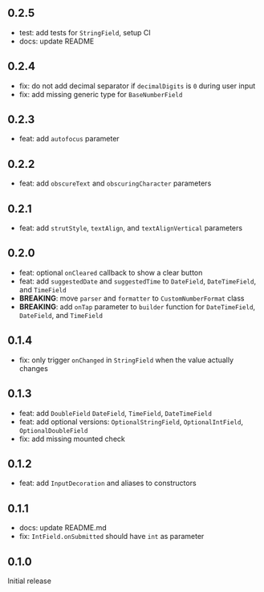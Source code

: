 ## 0.2.5

- test: add tests for `StringField`, setup CI
- docs: update README

## 0.2.4

- fix: do not add decimal separator if `decimalDigits` is `0` during user input
- fix: add missing generic type for `BaseNumberField`

## 0.2.3

- feat: add `autofocus` parameter

## 0.2.2

- feat: add `obscureText` and `obscuringCharacter` parameters

## 0.2.1

- feat: add `strutStyle`, `textAlign`, and `textAlignVertical` parameters

## 0.2.0

- feat: optional `onCleared` callback to show a clear button
- feat: add `suggestedDate` and `suggestedTime` to `DateField`, `DateTimeField`, and `TimeField`
- **BREAKING**: move `parser` and `formatter` to `CustomNumberFormat` class
- **BREAKING**: add `onTap` parameter to `builder` function for `DateTimeField`, `DateField`, and `TimeField`

## 0.1.4

- fix: only trigger `onChanged` in `StringField` when the value actually changes

## 0.1.3

- feat: add `DoubleField` `DateField`, `TimeField`, `DateTimeField`
- feat: add optional versions: `OptionalStringField`, `OptionalIntField`, `OptionalDoubleField`
- fix: add missing mounted check

## 0.1.2

- feat: add `InputDecoration` and aliases to constructors

## 0.1.1

- docs: update README.md
- fix: `IntField.onSubmitted` should have `int` as parameter

## 0.1.0

Initial release
